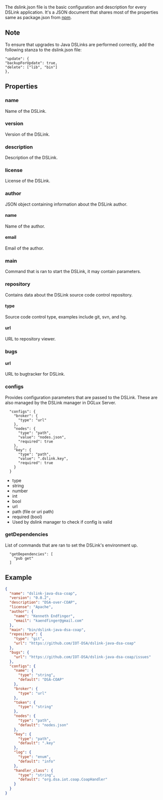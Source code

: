 The dslink.json file is the basic configuration and description for every DSLink application.
It's a JSON document that shares most of the properties same as package.json from [npm](https://docs.npmjs.com/files/package.json).

## Note
To ensure that upgrades to Java DSLinks are performed correctly, add the following stanza to the dslink.json file:

    "update": {
    "backupForUpdate": true,
    "delete": ["lib", "bin"]
    },

## Properties
### name
Name of the DSLink.

### version
Version of the DSLink.

### description
Description of the DSLink.

### license
License of the DSLink.

### author
JSON object containing information about the DSLink author.
#### name
Name of the author.
#### email
Email of the author.

### main
Command that is ran to start the DSLink, it may contain parameters.

### repository
Contains data about the DSLink source code control repository.
#### type
Source code control type, examples include git, svn, and hg.
#### url
URL to repository viewer.

### bugs
#### url
URL to bugtracker for DSLink.

### configs
Provides configuration parameters that are passed to the DSLink. These are also managed by the DSLink manager in DGLux Server.
```
  "configs": {
    "broker": {
      "type": "url"
    },
    "nodes": {
      "type": "path",
      "value": "nodes.json",
      "required": true
    },
    "key": {
      "type": "path",
      "value": ".dslink.key",
      "required": true
    }
  }
```
* type
 * string
 * number
 * int
 * bool
 * url
 * path (file or uri path)
* required (bool)
 * Used by dslink manager to check if config is valid

### getDependencies
List of commands that are ran to set the DSLink's environment up.
```
  "getDependencies": [
    "pub get"
  ]
```

## Example
```json
{
  "name": "dslink-java-dsa-coap",
  "version": "0.0.2",
  "description": "DSA-over-COAP",
  "license": "Apache",
  "author": {
    "name": "Kenneth Endfinger",
    "email": "kaendfinger@gmail.com"
  },
  "main": "bin/dslink-java-dsa-coap",
  "repository": {
    "type": "git",
    "url": "https://github.com/IOT-DSA/dslink-java-dsa-coap"
  },
  "bugs": {
    "url": "https://github.com/IOT-DSA/dslink-java-dsa-coap/issues"
  },
  "configs": {
    "name": {
      "type": "string",
      "default": "DSA-COAP"
    },
    "broker": {
      "type": "url"
    },
    "token": {
      "type": "string"
    },
    "nodes": {
      "type": "path",
      "default": "nodes.json"
    },
    "key": {
      "type": "path",
      "default": ".key"
    },
    "log": {
      "type": "enum",
      "default": "info"
    },
    "handler_class": {
      "type": "string",
      "default": "org.dsa.iot.coap.CoapHandler"
    }
  }
}
```